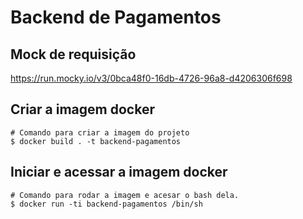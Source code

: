 # Backend de Pagamentos


## Mock de requisição
https://run.mocky.io/v3/0bca48f0-16db-4726-96a8-d4206306f698


## Criar a imagem docker
```commandline
# Comando para criar a imagem do projeto
$ docker build . -t backend-pagamentos
```

## Iniciar e acessar a imagem docker
````commandline
# Comando para rodar a imagem e acesar o bash dela.
$ docker run -ti backend-pagamentos /bin/sh
````